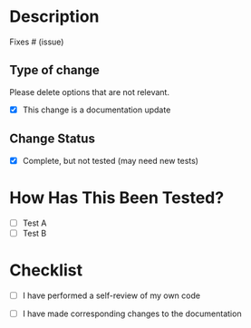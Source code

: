 # Description

Fixes # (issue)

## Type of change

Please delete options that are not relevant.

- [x] This change is a documentation update

## Change Status


- [x] Complete, but not tested (may need new tests)


# How Has This Been Tested?

- [ ] Test A
- [ ] Test B

# Checklist


- [ ] I have performed a self-review of my own code

- [ ] I have made corresponding changes to the documentation



